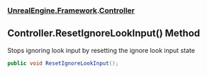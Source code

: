 ### [UnrealEngine.Framework](./UnrealEngine-Framework.md 'UnrealEngine.Framework').[Controller](./Controller.md 'UnrealEngine.Framework.Controller')
## Controller.ResetIgnoreLookInput() Method
Stops ignoring look input by resetting the ignore look input state  
```csharp
public void ResetIgnoreLookInput();
```
